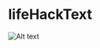 # lifeHackText

![Alt text](https://raw.githubusercontent.com/fsrodriguezm/lifeHackTexts/master/app.png?raw=true "Optional Title")
